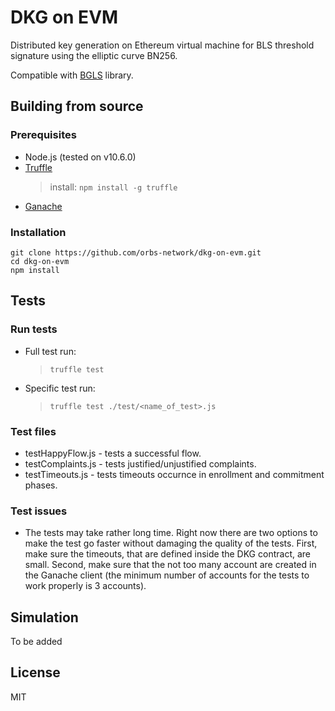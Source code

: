 # DKG on EVM
Distributed key generation on Ethereum virtual machine for BLS threshold signature using the elliptic curve BN256.

Compatible with [BGLS](https://github.com/orbs-network/bgls) library.

## Building from source

### Prerequisites
* Node.js (tested on v10.6.0)
* [Truffle](https://truffleframework.com/)
    > install: `npm install -g truffle`
* [Ganache](https://truffleframework.com/ganache)

### Installation
```
git clone https://github.com/orbs-network/dkg-on-evm.git
cd dkg-on-evm
npm install
```

## Tests

### Run tests
* Full test run:
    > `truffle test`
* Specific test run:
    > `truffle test ./test/<name_of_test>.js` 

### Test files
* testHappyFlow.js - tests a successful flow.
* testComplaints.js - tests justified/unjustified complaints.
* testTimeouts.js - tests timeouts occurnce in enrollment and commitment phases.

### Test issues
* The tests may take rather long time. Right now there are two options to make the test go faster without damaging the quality of the tests. First, make sure the timeouts, that are defined inside the DKG contract, are small. Second, make sure that the not too many account are created in the Ganache client (the minimum number of accounts for the tests to work properly is 3 accounts).

## Simulation
To be added

## License
MIT